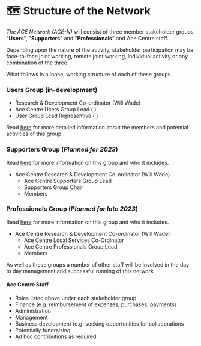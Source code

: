 # 🗺 Structure of the Network

_The ACE Network (ACE-N)_ will consist of three member stakeholder groups, "**Users**", "**Supporters**" and "**Professionals**" and Ace Centre staff.

Depending upon the nature of the activity, stakeholder participation may be face-to-face joint working, remote joint working, individual activity or any combination of the three.

What follows is a loose, working structure of each of these groups.&#x20;

### Users Group (in-development)

* Research & Development Co-ordinator (Will Wade)
* Ace Centre Users Group Lead (  )
* User Group Lead Representive ( )&#x20;

Read [here](users/) for more detailed information about the members and potential activities of this group.&#x20;

### Supporters Group (_Planned for 2023_)

Read [here](structure-of-the-network.md#supporters-group) for more information on this group and who it includes.&#x20;

* Ace Centre Research & Development Co-ordinator (Will Wade)
  * Ace Centre Supporters Group Lead
  * Supporters Group Chair
  * Members

### Professionals Group (_Planned for late 2023_)

Read [here](structure-of-the-network.md#professionals-group) for more information on this group and who it includes.&#x20;

* Ace Centre Research & Development Co-ordinator (Will Wade)
  * Ace Centre Local Services Co-Ordinator&#x20;
  * Ace Centre Professionals Group Lead
  * Members

As well as these groups a number of other staff will be involved in the day to day management and successful running of this network.&#x20;

#### Ace Centre Staff&#x20;

* Roles listed above under each stakeholder group
* Finance (e.g. reimbursement of expenses, purchases, payments)
* Administration&#x20;
* Management
* Business development (e.g. seeking opportunities for collaborations&#x20;
* Potentially fundraising
* Ad hoc contributions as required

